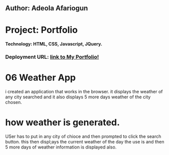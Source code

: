 ## Author:  Adeola Afariogun



# Project: Portfolio


#### Technology: HTML, CSS, Javascript, JQuery.




### Deployment URL: [link to My Portfolio!](https://adeola55.github.io/homework06/)




# 06 Weather App
i created an application that works in the browser. it displays the weather of any city searched and it also displays 5 more days weather of the city chosen.


# how weather is generated.
USer has to put in any city of chioce and then prompted to click the search button. this then displ;ays the current weather of the day the use is and then 5 more days of weather information is displayed also.
